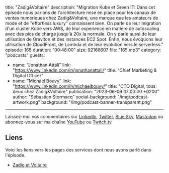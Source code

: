 title: "Zadig&Voltaire"
description: "Migration Kube et Green IT: Dans cet épisode nous parlons de l'architecture mise en place pour les canaux de ventes numériques chez Zadig&Voltaire, une marque que les amateurs de mode et de \"effortless luxury\" connaissent bien. On parle de leur migration d'un cluster Kube vers AWS, de leur experience en matière de autoscaling avec des pics de charge jusqu'à 20x la normale. On y parle aussi de leur utilisation de Graviton et des instances EC2 Spot. Enfin, nous évoquons leur utilisation de CloudFront, de Lambda et de leur évolution vers le serverless."
episode: 165
duration: "00:48:00"
size: 92166607
file: "165.mp3"
category: "podcasts"
guests:
  - name: "Jonathan Attali"
    link: "https://www.linkedin.com/in/jonathanattali/"
    title: "Chief Marketing & Digital Officer"
  - name: "Michael Bouvy"
    link: "https://www.linkedin.com/in/michaelbouvy/"
    title: "CTO Digital, tous deux chez Zadig&Voltaire"
publication: "2023-06-09 07:00:00 +0200"
author: "Sébastien Stormacq"
social-background: "/img/podcast-artwork.png"
background: "/img/podcast-banner-transparent.png"
---

Laissez-moi vos commentaires sur [LinkedIn](https://www.linkedin.com/in/sebastienstormacq/), [Twitter](https://twitter.com/sebsto), [Blue Sky](https://bsky.app/profile/sebsto.bsky.social), [Mastodon](https://awscommunity.social/@sebsto) ou abonnez-vous sur ma chaîne [YouTube](https://www.youtube.com/sebsto) ou [Twitch.tv](https://www.twitch.tv/sebAWS)

## Liens

Voici les liens vers les pages des services dont nous avons parlé dans l'épisode.

- [Zadig et Voltaire](https://zadig-et-voltaire.com/)


